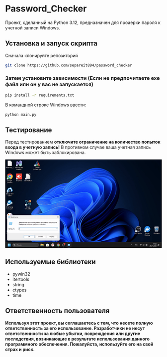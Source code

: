 # Password_Checker

Проект, сделанный на Python 3.12, предназначен для проаерки пароля к учетной записи Windows.

## Установка и запуск скрипта

Сначала клонируйте репозиторий

```bash
git clone https://github.com/separeit894/password_checker
```
### Затем установите зависимости (Если не предпочитаете exe файл или он у вас не запускается)

```bash
pip install -r requirements.txt
```
В командной строке Windows ввести: 
```bash
python main.py
```

## Тестирование 

Перед тестированием **отключите ограничение на количество попыток входа в учетную запись!** В противном случае ваша учетная запись Windows может быть заблокирована.

![here assets/how_to_disable_the_lookthreshold.gif](assets/how_to_disable_the_lock_threshold.gif)


## Используемые библиотеки
* pywin32
* itertools
* string
* ctypes
* time

## Ответственность пользователя

**Используя этот проект, вы соглашаетесь с тем, что несете полную ответственность за его использование. Разработчики не несут ответственности за любые убытки, повреждения или другие последствия, возникающие в результате использования данного программного обеспечения. Пожалуйста, используйте его на свой страх и риск.**

